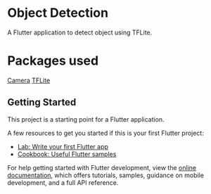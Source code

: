 # Object Detection

A Flutter application to detect object using TFLite.

# Packages used
[Camera](https://pub.dev/packages/camera)
[TFLite](https://pub.dev/packages/flutter_tflite)

## Getting Started

This project is a starting point for a Flutter application.

A few resources to get you started if this is your first Flutter project:

- [Lab: Write your first Flutter app](https://docs.flutter.dev/get-started/codelab)
- [Cookbook: Useful Flutter samples](https://docs.flutter.dev/cookbook)

For help getting started with Flutter development, view the
[online documentation](https://docs.flutter.dev/), which offers tutorials,
samples, guidance on mobile development, and a full API reference.
